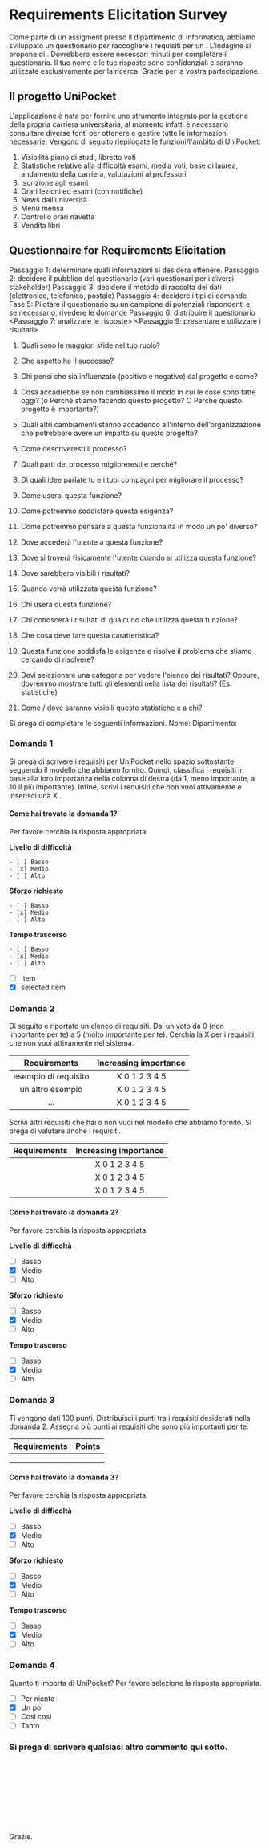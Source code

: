 

# Requirements Elicitation Survey

Come parte di un assigment presso il dipartimento di Informatica, abbiamo sviluppato un questionario per raccogliere i requisiti per un <progetto software>.
L'indagine si propone di <raccogliere i dati del progetto per testare il metodo>. Dovrebbero essere necessari <n> minuti per completare il questionario.
Il tuo nome e le tue risposte sono confidenziali e saranno utilizzate esclusivamente per la ricerca. Grazie per la vostra partecipazione.

<!--Saluti,
Nome Cognome
Dipartimento di Informatica Universita degli Studi di Milano-Bicocca 
Corso di Processo e Sviluppo del Software -->

## Il progetto UniPocket

L'applicazione è nata per fornire uno strumento integrato per la gestione della propria carriera universitaria, al momento infatti è necessario consultare diverse fonti per ottenere e gestire tutte le informazioni necessarie.
Vengono di seguito riepilogate le funzioni/l'ambito di UniPocket:

1. Visibilità piano di studi, libretto voti
2. Statistiche relative alla difficoltà esami, media voti, base di laurea, andamento della carriera, valutazioni ai professori
3. Iscrizione agli esami
4. Orari lezioni ed esami (con notifiche)
5. News dall’università
6. Menu mensa
7. Controllo orari navetta
8. Vendita libri

## Questionnaire for Requirements Elicitation


Passaggio 1: determinare quali informazioni si desidera ottenere.
Passaggio 2: decidere il pubblico del questionario (vari questionari per i diversi stakeholder)
Passaggio 3: decidere il metodo di raccolta dei dati (elettronico, telefonico, postale)
Passaggio 4: decidere i tipi di domande
Fase 5: Pilotare il questionario su un campione di potenziali rispondenti e, se necessario, rivedere le domande
Passaggio 6: distribuire il questionario
<Passaggio 7: analizzare le risposte>
<Passaggio 9: presentare e utilizzare i risultati>



1. Quali sono le maggiori sfide nel tuo ruolo?

2. Che aspetto ha il successo?

3. Chi pensi che sia influenzato (positivo e negativo) dal progetto e come?

4. Cosa accadrebbe se non cambiassimo il modo in cui le cose sono fatte oggi? (o Perché stiamo facendo questo progetto? O Perché questo progetto è importante?)

5. Quali altri cambiamenti stanno accadendo all'interno dell'organizzazione che potrebbero avere un impatto su questo progetto?

6. Come descriveresti il processo?
7. Quali parti del processo miglioreresti e perché?
8. Di quali idee parlate tu e i tuoi compagni per migliorare il processo?
9. Come userai questa funzione? 
10. Come potremmo soddisfare questa esigenza?
11. Come potremmo pensare a questa funzionalità in modo un po' diverso?
12. Dove accederà l'utente a questa funzione?
13. Dove si troverà fisicamente l'utente quando si utilizza questa funzione?
14. Dove sarebbero visibili i risultati?
15. Quando verrà utilizzata questa funzione?
16. Chi userà questa funzione?
17. Chi conoscerà i risultati di qualcuno che utilizza questa funzione?
18. Che cosa deve fare questa caratteristica?
19. Questa funzione soddisfa le esigenze e risolve il problema che stiamo cercando di risolvere?
20. Devi selezionare una categoria per vedere l'elenco dei risultati? Oppure, dovremmo mostrare tutti gli elementi nella lista dei risultati? (Es. statistiche)
21. Come / dove saranno visibili queste statistiche e a chi?







Si prega di completare le seguenti informazioni.
Nome: 
Dipartimento:

### Domanda 1
Si prega di scrivere i requisiti per UniPocket nello spazio sottostante seguendo il modello che abbiamo fornito.
Quindi, classifica i requisiti in base alla loro importanza nella colonna di destra (da 1, meno importante, a 10 il più importante).
Infine, scrivi i requisiti che non vuoi attivamente e inserisci una X <nella colonna di destra>.

#### Come hai trovato la domanda 1? 

Per favore cerchia la risposta appropriata.

**Livello di difficoltà**

```
- [ ] Basso
- [x] Medio
- [ ] Alto
```

**Sforzo richiesto**

```
- [ ] Basso
- [x] Medio
- [ ] Alto
```

**Tempo trascorso**

```
- [ ] Basso
- [x] Medio
- [ ] Alto
```

- [ ] Item 
- [x] selected item

### Domanda 2

Di seguito è riportato un elenco di requisiti.
Dai un voto da 0 (non importante per te) a 5 (molto importante per te). Cerchia la X per i requisiti che non vuoi attivamente nel sistema.



|     Requirements     | Increasing importance |
| :------------------: | :-------------------: |
| esempio di requisito |     X 0 1 2 3 4 5     |
|   un altro esempio   |     X 0 1 2 3 4 5     |
|         ...          |     X 0 1 2 3 4 5     |

Scrivi altri requisiti che hai o non vuoi nel modello che abbiamo fornito. Si prega di valutare anche i requisiti.

| Requirements | Increasing importance |
| :----------: | :-------------------: |
|              |     X 0 1 2 3 4 5     |
|              |     X 0 1 2 3 4 5     |
|              |     X 0 1 2 3 4 5     |



#### Come hai trovato la domanda 2? 

Per favore cerchia la risposta appropriata.

**Livello di difficoltà**

- [ ] Basso
- [x] Medio
- [ ] Alto

**Sforzo richiesto**

- [ ] Basso
- [x] Medio
- [ ] Alto

**Tempo trascorso**

- [ ] Basso
- [x] Medio
- [ ] Alto

### Domanda 3
Ti vengono dati 100 punti.
Distribuisci i punti tra i requisiti desiderati nella domanda 2. Assegna più punti ai requisiti che sono più importanti per te.

| Requirements | Points |
| :----------: | :----: |
|              |        |
|              |        |
|              |        |

#### Come hai trovato la domanda 3? 

Per favore cerchia la risposta appropriata.

**Livello di difficoltà**

- [ ] Basso
- [x] Medio
- [ ] Alto

**Sforzo richiesto**

- [ ] Basso
- [x] Medio
- [ ] Alto

**Tempo trascorso**

- [ ] Basso
- [x] Medio
- [ ] Alto

### Domanda 4
Quanto ti importa di UniPocket? Per favore selezione la risposta appropriata.

- [ ] Per niente
- [x] Un po'
- [ ] Così così
- [ ] Tanto

### Si prega di scrivere qualsiasi altro commento qui sotto.





<br><br>

<br><br>

<br><br>















Grazie.
